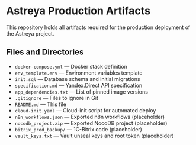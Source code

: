 # Astreya Production Artifacts

This repository holds all artifacts required for the production deployment of the Astreya project.

## Files and Directories

- `docker-compose.yml` — Docker stack definition  
- `env_template.env` — Environment variables template  
- `init.sql` — Database schema and initial migrations  
- `specification.md` — Yandex.Direct API specification  
- `app_dependencies.txt` — List of pinned image versions  
- `.gitignore` — Files to ignore in Git  
- `README.md` — This file  
- `cloud-init.yaml` — Cloud-init script for automated deploy  
- `n8n_workflows.json` — Exported n8n workflows (placeholder)  
- `nocodb_project.zip` — Exported NocoDB project (placeholder)  
- `bitrix_prod_backup/` — 1C-Bitrix code (placeholder)  
- `vault_keys.txt` — Vault unseal keys and root token (placeholder)  
